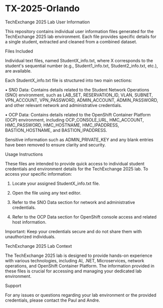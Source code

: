 # TX-2025-Orlando

TechExchange 2025 Lab User Information

This repository contains individual user information files generated for the TechExchange 2025 lab environment. Each file provides specific details for a single student, extracted and cleaned from a combined dataset.

Files Included

Individual text files, named StudentX_info.txt, where X corresponds to the student's sequential number (e.g., Student1_info.txt, Student2_info.txt, etc.), are available.

Each StudentX_info.txt file is structured into two main sections:

• SNO Data: Contains details related to the Student Network Operations (SNO) environment, such as LAB_SET, RESERVATION_ID, VLAN, SUBNET, VPN_ACCOUNT, VPN_PASSWORD, ADMIN_ACCOUNT, ADMIN_PASSWORD, and other relevant network and administrative credentials.

• OCP Data: Contains details related to the OpenShift Container Platform (OCP) environment, including OCP_CONSOLE_URL, HMC_ACCOUNT, HMC_PASSWORD, HMC_HOSTNAME, HMC_IPADDRESS, BASTION_HOSTNAME, and BASTION_IPADDRESS.

Sensitive information such as ADMIN_PRIVATE_KEY and any blank entries have been removed to ensure clarity and security.

Usage Instructions

These files are intended to provide quick access to individual student credentials and environment details for the TechExchange 2025 lab. To access your specific information:

1. Locate your assigned StudentX_info.txt file.

2. Open the file using any text editor.

3. Refer to the SNO Data section for network and administrative credentials.

4. Refer to the OCP Data section for OpenShift console access and related host information.

Important: Keep your credentials secure and do not share them with unauthorized individuals.

TechExchange 2025 Lab Context

The TechExchange 2025 lab is designed to provide hands-on experience with various technologies, including AI, .NET, Microservices, network operations, and OpenShift Container Platform. The information provided in these files is crucial for accessing and managing your dedicated lab environment.

Support

For any issues or questions regarding your lab environment or the provided credentials, please contact the Paul and Andre.


